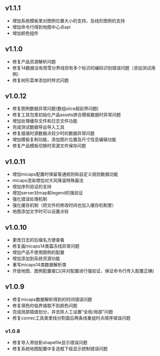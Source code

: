 ## v1.1.1
* 增加系统模板里对图例位置大小的支持，及线形图例的支持
* 增加命令行得到地图中心点api
* 增加颜色组件

## v1.1.0
* 修复产品资源解析问题
* 修复14数据没有雨雪分界线但有多个标识的编码识别错误问题（添加测试用例）
* 修复树形菜单添加时样式问题

## v1.0.12
* 修复图例数据异常问题(数组slice超前界问题)
* 修复工具包里初始化产品assets拼合模板数据时异常问题
* 增加处理缓存文件和日志文件功能
* 完成测试数据导出导入工具
* 修复插值时源数据点较少时的数据异常问题
* 增加模板复制功能，添加图片位置及尺寸信息编辑功能
* 修复产品模板切换时资源文件保存问题

## v1.0.11
* 增加micaps配置时保留普通规则和自定义规则数据功能
* micaps渲染增加对大风降温特殊画法
* 增加序列验证的支持
* 增加server对map和legend的强验证
* 强化错误处理机制
* 强化缓存机制（把文件的修改时间也加入缓存机制里）
* 地图添加文字时可以设置点标

## v1.0.10
* 更改日志的后缀名方便查看
* 修复画micaps14类霜冻线异常问题
* 增加产品不使用图例的配置
* 增加添加到系统资源功能
* 重写micaps14类数据解析类
* 开放地图、图例配置接口(并对配置进行强验证，保证命令行传入配置正确)

## v1.0.9
* 修复micaps数据解析得到的时间错误问题
* 修复填色时临界值取不到颜色问题
* 完成局部插值划分，并去除人工设置“全局/局部”问题
* 修复conrec工具类里线分割面后两条线重组时点顺序错误问题

### v1.0.8
* 修复导入带投影shapefile显示错误问题
* 修复系统地图配置中复选框下级显示控制错误问题
